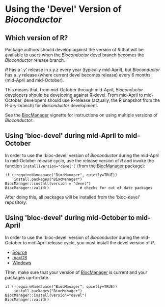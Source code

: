 Using the 'Devel' Version of _Bioconductor_
===========================================

Which version of R?
-------------------

Package authors should develop against the version of _R_ that will be
available to users when the _Bioconductor_ devel branch becomes the
_Bioconductor_ release branch.

_R_ has a '.y' release in x.y.z every year (typically mid-April), but
_Bioconductor_ has a .y release (where current devel becomes release)
every 6 months (mid-April and mid-October).

This means that, from mid-October through mid-April, _Bioconductor_
developers should be developing against R-devel. From mid-April to
mid-October, developers should use R-release (actually, the R snapshot
from the R-x-y-branch) for _Bioconductor_ development.

See the [BiocManager][] vignette for instructions on using multiple versions
of _Bioconductor_.

[BiocManager]: https://CRAN.R-project.org/package=BiocManager

Using 'bioc-devel' during mid-April to mid-October
--------------------------------------------------

In order to use the 'bioc-devel' version of _Bioconductor_ during the
mid-April to mid-October release cycle, use the release version of _R_
and invoke the function `install(version="devel")` (from the
[BiocManager][] package):

    if (!requireNamespace("BiocManager", quietly=TRUE))
        install.packages("BiocManager")
    BiocManager::install(version = "devel")
    BiocManager::valid()              # checks for out of date packages

After doing this, all packages will be installed from the 'bioc-devel'
repository.

Using 'bioc-devel' during mid-October to mid-April
--------------------------------------------------

In order to use the 'bioc-devel' version of _Bioconductor_ during the
mid-October to mid-April release cycle, you must install the devel
version of _R_.

* [Source](https://stat.ethz.ch/R/daily/)
* [macOS](https://mac.r-project.org/)
* [Windows](https://cran.r-project.org/bin/windows/base/rdevel.html)

Then, make sure that your version of [BiocManager][] is current and
your packages up-to-date.

    if (!requireNamespace("BiocManager", quietly=TRUE))
        install.packages("BiocManager")
    BiocManager::install(version="devel")
    BiocManager::valid()
